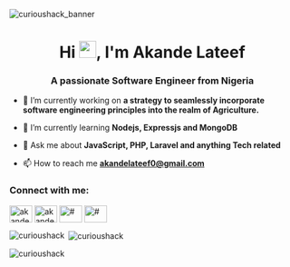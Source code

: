 ![curioushack_banner](https://github.com/CuriousHack/Curioushack/blob/main/social-banner.jpeg?raw=true")
<h1 align="center">Hi <img src="https://github.com/CuriousHack/Curioushack/blob/main/wave.gif?raw=true" width="30px" />, I'm Akande Lateef</h1>
<h3 align="center">A passionate Software Engineer from Nigeria</h3>

- 🔭 I’m currently working on **a strategy to seamlessly incorporate software engineering principles into the realm of Agriculture.**

- 🌱 I’m currently learning **Nodejs, Expressjs and MongoDB**

- 💬 Ask me about **JavaScript, PHP, Laravel and anything Tech related**

- 📫 How to reach me **akandelateef0@gmail.com**

<h3 align="left">Connect with me:</h3>
<p align="left">
<a href="https://twitter.com/akandelateef8" target="blank"><img align="center" src="https://raw.githubusercontent.com/rahuldkjain/github-profile-readme-generator/master/src/images/icons/Social/twitter.svg" alt="akandelateef" height="30" width="40" /></a>
<a href="https://linkedin.com/in/akandelateef8" target="blank"><img align="center" src="https://raw.githubusercontent.com/rahuldkjain/github-profile-readme-generator/master/src/images/icons/Social/linked-in-alt.svg" alt="akandelateef" height="30" width="40" /></a>
<a href="https://fb.com/#" target="blank"><img align="center" src="https://raw.githubusercontent.com/rahuldkjain/github-profile-readme-generator/master/src/images/icons/Social/facebook.svg" alt="#" height="30" width="40" /></a>
<a href="https://instagram.com/#" target="blank"><img align="center" src="https://raw.githubusercontent.com/rahuldkjain/github-profile-readme-generator/master/src/images/icons/Social/instagram.svg" alt="#" height="30" width="40" /></a>
</p>



<p><img align="left" src="https://github-readme-stats.vercel.app/api/top-langs?username=curioushack&show_icons=true&locale=en&layout=compact" alt="curioushack" /></p>

<p>&nbsp;<img align="center" src="https://github-readme-stats.vercel.app/api?username=curioushack&show_icons=true&locale=en" alt="curioushack" /></p>

<p><img align="center" src="https://github-readme-streak-stats.herokuapp.com/?user=curioushack&" alt="curioushack" /></p>
